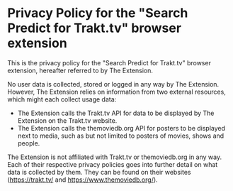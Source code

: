 # Privacy Policy for the "Search Predict for Trakt.tv" browser extension

This is the privacy policy for the "Search Predict for Trakt.tv" browser extension, hereafter referred to by The Extension.

No user data is collected, stored or logged in any way by The Extension. However, The Extension relies on information from two external resources, which might each collect usage data:

- The Extension calls the Trakt.tv API for data to be displayed by The Extension on the Trakt.tv website.
- The Extension calls the themoviedb.org API for posters to be displayed next to media, such as but not limited to posters of movies, shows and people.

The Extension is not affiliated with Trakt.tv or themoviedb.org in any way. Each of their respective privacy policies goes into further detail on what data is collected by them. They can be found on their websites (https://trakt.tv/ and https://www.themoviedb.org/).
